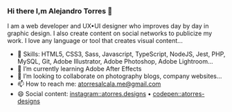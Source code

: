 ### Hi there I,m Alejandro Torres 👋

I am a web developer and UX•UI designer who improves day by day in graphic design. I also create content on social networks to publicize my work. I love any language or tool that creates visual content...

- 🔭 Skills: HTML5, CSS3, Sass, Javascript, TypeScript, NodeJS, Jest, PHP, MySQL, Git, Adobe Illustrator, Adobe Photoshop, Adobe Lightroom...
- 🌱 I’m currently learning Adobe After Effects
- 👯 I’m looking to collaborate on photography blogs, company websites...
- 📫 How to reach me: atorresalcala.me@gmail.com
- 😄 Social content: [instagram::atorres.designs](https://instagram.com/atorres.designs) • [codepen::atorres-designs](https://codepen.io/atorres-designs)
